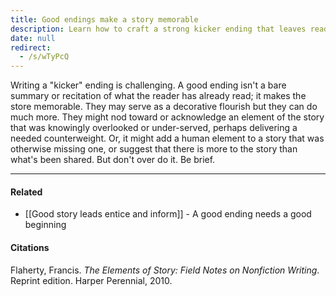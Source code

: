```yaml
---
title: Good endings make a story memorable
description: Learn how to craft a strong kicker ending that leaves readers thinking by adding depth, surprise, or a human touch without simply repeating the story’s main points.
date: null
redirect:
  - /s/wTyPcQ
---
```


Writing a "kicker" ending is challenging. A good ending isn't a bare summary or recitation of what the reader has already read; it makes the store memorable. They may serve as a decorative flourish but they can do much more. They might nod toward or acknowledge an element of the story that was knowingly overlooked or under-served, perhaps delivering a needed counterweight. Or, it might add a human element to a story that was otherwise missing one, or suggest that there is more to the story than what's been shared. But don't over do it. Be brief.

---

#### Related

- [[Good story leads entice and inform]] - A good ending needs a good beginning

#### Citations

Flaherty, Francis. _The Elements of Story: Field Notes on Nonfiction Writing_. Reprint edition. Harper Perennial, 2010.
